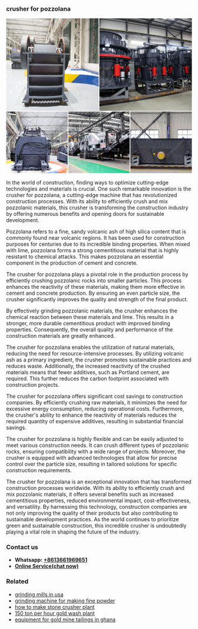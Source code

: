 <h3>crusher for pozzolana</h3><img src='1702260182.jpg' alt=''><p>In the world of construction, finding ways to optimize cutting-edge technologies and materials is crucial. One such remarkable innovation is the crusher for pozzolana, a cutting-edge machine that has revolutionized construction processes. With its ability to efficiently crush and mix pozzolanic materials, this crusher is transforming the construction industry by offering numerous benefits and opening doors for sustainable development.</p><p>Pozzolana refers to a fine, sandy volcanic ash of high silica content that is commonly found near volcanic regions. It has been used for construction purposes for centuries due to its incredible binding properties. When mixed with lime, pozzolana forms a strong cementitious material that is highly resistant to chemical attacks. This makes pozzolana an essential component in the production of cement and concrete.</p><p>The crusher for pozzolana plays a pivotal role in the production process by efficiently crushing pozzolanic rocks into smaller particles. This process enhances the reactivity of these materials, making them more effective in cement and concrete production. By ensuring an even particle size, the crusher significantly improves the quality and strength of the final product.</p><p>By effectively grinding pozzolanic materials, the crusher enhances the chemical reaction between these materials and lime. This results in a stronger, more durable cementitious product with improved binding properties. Consequently, the overall quality and performance of the construction materials are greatly enhanced.</p><p>The crusher for pozzolana enables the utilization of natural materials, reducing the need for resource-intensive processes. By utilizing volcanic ash as a primary ingredient, the crusher promotes sustainable practices and reduces waste. Additionally, the increased reactivity of the crushed materials means that fewer additives, such as Portland cement, are required. This further reduces the carbon footprint associated with construction projects.</p><p>The crusher for pozzolana offers significant cost savings to construction companies. By efficiently crushing raw materials, it minimizes the need for excessive energy consumption, reducing operational costs. Furthermore, the crusher's ability to enhance the reactivity of materials reduces the required quantity of expensive additives, resulting in substantial financial savings.</p><p>The crusher for pozzolana is highly flexible and can be easily adjusted to meet various construction needs. It can crush different types of pozzolanic rocks, ensuring compatibility with a wide range of projects. Moreover, the crusher is equipped with advanced technologies that allow for precise control over the particle size, resulting in tailored solutions for specific construction requirements.</p><p>The crusher for pozzolana is an exceptional innovation that has transformed construction processes worldwide. With its ability to efficiently crush and mix pozzolanic materials, it offers several benefits such as increased cementitious properties, reduced environmental impact, cost-effectiveness, and versatility. By harnessing this technology, construction companies are not only improving the quality of their products but also contributing to sustainable development practices. As the world continues to prioritize green and sustainable construction, this incredible crusher is undoubtedly playing a vital role in shaping the future of the industry.</p><h3>Contact us</h3><ul><li><strong>Whatsapp:&nbsp;<a href="https://wa.me/8613661969651">+8613661969651</a></strong></li><li><a href="https://swt.shibang-china.com/?git&amp;zhl&amp;crusher for pozzolana"><strong>Online Service(chat now)</strong></a></li></ul><h3>Related</h3><ul><li><a href='grinding mills in usa.md'>grinding mills in usa</a></li><li><a href='grinding machine for making fine powder.md'>grinding machine for making fine powder</a></li><li><a href='how to make stone crusher plant.md'>how to make stone crusher plant</a></li><li><a href='150 ton per hour gold wash plant.md'>150 ton per hour gold wash plant</a></li><li><a href='equipment for gold mine tailings in ghana.md'>equipment for gold mine tailings in ghana</a></li></ul>